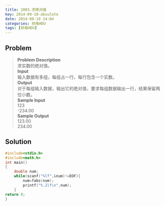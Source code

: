 ```yaml
---
title: 2003.求绝对值
key: 2014-09-18-absulote
date: 2014-09-18 14:04
categories: 杭电HDU
tags: [杭电HDU]
---
```

## Problem
>**Problem Description**  
求实数的绝对值。  
**Input**  
输入数据有多组，每组占一行，每行包含一个实数。  
**Output**  
对于每组输入数据，输出它的绝对值，要求每组数据输出一行，结果保留两位小数。  
**Sample Input**  
123  
-234.00  
**Sample Output**  
123.00  
234.00  

## Solution
```cpp
#include<stdio.h>
#include<math.h>
int main()
{
    double num;
    while(scanf("%lf",&num)!=EOF){
        num=fabs(num);
        printf("%.2lf\n",num);
    }
return 0;
}
```
